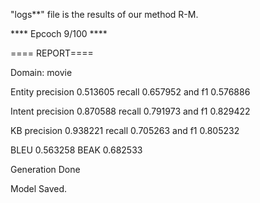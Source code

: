 "logs**" file is the results of our method R-M.

**** Epcoch 9/100 ****

==== REPORT====

Domain: movie

Entity precision 0.513605 recall 0.657952 and f1 0.576886

Intent precision 0.870588 recall 0.791973 and f1 0.829422

KB precision 0.938221 recall 0.705263 and f1 0.805232

BLEU 0.563258 BEAK 0.682533

Generation Done

Model Saved.

